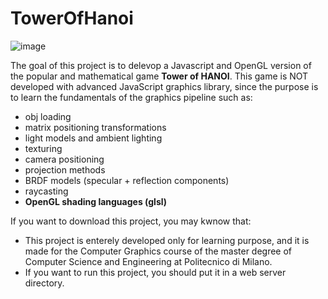 # TowerOfHanoi
 
 ![image](https://user-images.githubusercontent.com/48253515/125779113-1f6b434a-f34b-4086-aad3-75f068012128.png)

 
The goal of this project is to delevop a Javascript and OpenGL version of the popular and mathematical game **Tower of HANOI**.
This game is NOT developed with advanced JavaScript graphics library, since the purpose is to learn the fundamentals of the graphics pipeline such as:
 - obj loading
 - matrix positioning transformations
 - light models and ambient lighting
 - texturing
 - camera positioning
 - projection methods
 - BRDF models (specular + reflection components)
 - raycasting
 - **OpenGL shading languages (glsl)**

If you want to download this project, you may kwnow that:
 - This project is enterely developed only for learning purpose, and it is made for the Computer Graphics course of the master degree of Computer Science and Engineering at  Politecnico di Milano.
 - If you want to run this project, you should put it in a web server directory.
